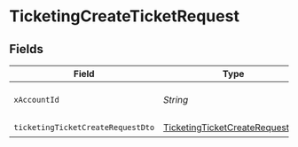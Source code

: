 # TicketingCreateTicketRequest


## Fields

| Field                                                                                         | Type                                                                                          | Required                                                                                      | Description                                                                                   |
| --------------------------------------------------------------------------------------------- | --------------------------------------------------------------------------------------------- | --------------------------------------------------------------------------------------------- | --------------------------------------------------------------------------------------------- |
| `xAccountId`                                                                                  | *String*                                                                                      | :heavy_check_mark:                                                                            | The account identifier                                                                        |
| `ticketingTicketCreateRequestDto`                                                             | [TicketingTicketCreateRequestDto](../../models/components/TicketingTicketCreateRequestDto.md) | :heavy_check_mark:                                                                            | N/A                                                                                           |